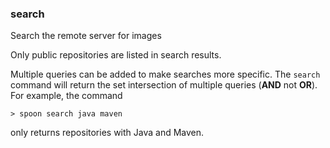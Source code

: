 ### search

Search the remote server for images

Only public repositories are listed in search results. 

Multiple queries can be added to make searches more specific. The `search` command will return the set intersection of multiple queries (**AND** not **OR**). For example, the command

	> spoon search java maven

only returns repositories with Java and Maven. 